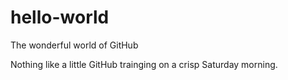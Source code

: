 # hello-world
The wonderful world of GitHub

Nothing like a little GitHub trainging on a crisp Saturday morning.  
